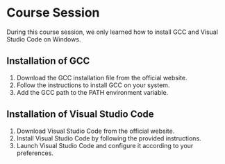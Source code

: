 # Course Session

During this course session, we only learned how to install GCC and Visual Studio Code on Windows.

## Installation of GCC

1. Download the GCC installation file from the official website.
2. Follow the instructions to install GCC on your system.
3. Add the GCC path to the PATH environment variable.

## Installation of Visual Studio Code

1. Download Visual Studio Code from the official website.
2. Install Visual Studio Code by following the provided instructions.
3. Launch Visual Studio Code and configure it according to your preferences.